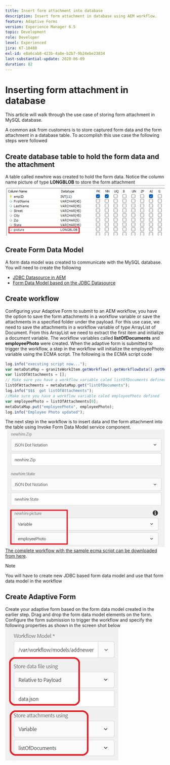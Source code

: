 ```yaml
---
title: Insert form attachment into database
description: Insert form attachment in database using AEM workflow.
feature: Adaptive Forms
version: Experience Manager 6.5
topic: Development
role: Developer
level: Experienced
jira: KT-10488
exl-id: e8a6cab8-423b-4a8e-b2b7-9b24ebe23834
last-substantial-update: 2020-06-09
duration: 82
---
```

# Inserting form attachment in database

This article will walk through the use case of storing form attachment in MySQL database.

A common ask from customers is to store captured form data and the form attachment in a database table.
To accomplish this use case the following steps were followed

## Create database table to hold the form data and the attachment

A table called newhire was created to hold the form data. Notice the column name picture of type **LONGBLOB** to store the form attachment
![table-schema](assets/insert-picture-table.png) 

## Create Form Data Model

A form data model was created to communicate with the MySQL database. You will need to create the following

* [JDBC Datasource in AEM](./data-integration-technical-video-setup.md)
* [Form Data Model based on the JDBC Datasource](./jdbc-data-model-technical-video-use.md) 

## Create workflow

Configuring your Adaptive Form to submit to an AEM workflow, you have the option to save the form attachments in a workflow variable or save the attachments in a specified folder under the payload. For this use case, we need to save the attachments in a workflow variable of type ArrayList of Document. From this ArrayList we need to extract the first item and initialize a document variable. The workflow variables called **listOfDocuments** and **employeePhoto** were created.
When the adaptive form is submitted to trigger the workflow, a step in the workflow will initialize the employeePhoto variable using the ECMA script. The following is the ECMA script code

``` javascript
log.info("executing script now...");
var metaDataMap = graniteWorkItem.getWorkflow().getWorkflowData().getMetaDataMap();
var listOfAttachments = [];
// Make sure you have a workflow variable caled listOfDocuments defined
listOfAttachments = metaDataMap.get("listOfDocuments");
log.info("$$$  got listOfAttachments");
//Make sure you have a workflow variable caled employeePhoto defined
var employeePhoto = listOfAttachments[0];
metaDataMap.put("employeePhoto", employeePhoto);
log.info("Employee Photo updated");

```

The next step in the workflow is to insert data and the form attachment into the table using Invoke Form Data Model service component.
![insert-pic](assets/fdm-insert-pic.png)
[The complete workflow with the sample ecma script can be downloaded from here](assets/add-new-employee.zip).

>[!NOTE]
> You will have to create new JDBC based form data model and use that form data model in the workflow

## Create Adaptive Form 

Create your adaptive form based on the form data model created in the earlier step. Drag and drop the form data model elements on the form. Configure the form submission to trigger the workflow and specify the following properties as shown in the screen shot below
![form-attachments](assets/form-attachments.png)
